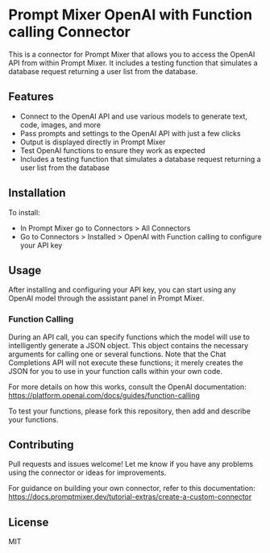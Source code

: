 # Prompt Mixer OpenAI with Function calling Connector

This is a connector for Prompt Mixer that allows you to access the OpenAI API from within Prompt Mixer. It includes a testing function that simulates a database request returning a user list from the database.

## Features
- Connect to the OpenAI API and use various models to generate text, code, images, and more
- Pass prompts and settings to the OpenAI API with just a few clicks
- Output is displayed directly in Prompt Mixer
- Test OpenAI functions to ensure they work as expected
- Includes a testing function that simulates a database request returning a user list from the database

## Installation
To install:

- In Prompt Mixer go to Connectors > All Connectors
- Go to Connectors > Installed > OpenAI with Function calling to configure your API key

## Usage
After installing and configuring your API key, you can start using any OpenAI model through the assistant panel in Prompt Mixer.

### Function Calling
During an API call, you can specify functions which the model will use to intelligently generate a JSON object. This object contains the necessary arguments for calling one or several functions. Note that the Chat Completions API will not execute these functions; it merely creates the JSON for you to use in your function calls within your own code.

For more details on how this works, consult the OpenAI documentation: https://platform.openai.com/docs/guides/function-calling

To test your functions, please fork this repository, then add and describe your functions.

## Contributing
Pull requests and issues welcome! Let me know if you have any problems using the connector or ideas for improvements.

For guidance on building your own connector, refer to this documentation: https://docs.promptmixer.dev/tutorial-extras/create-a-custom-connector

## License
MIT
